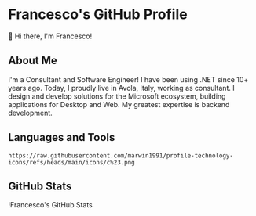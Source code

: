# Francesco's GitHub Profile

👋 Hi there, I'm Francesco!

## About Me
I'm a Consultant and Software Engineer! I have been using .NET since 10+ years ago. Today, I proudly live in Avola, Italy, working as consultant. I design and develop solutions for the Microsoft ecosystem, building applications for Desktop and Web. My greatest expertise is backend development.

## Languages and Tools
	https://raw.githubusercontent.com/marwin1991/profile-technology-icons/refs/heads/main/icons/c%23.png

## GitHub Stats
!Francesco's GitHub Stats

<!--
## Hi there 👋


**francesco-assenza/francesco-assenza** is a ✨ _special_ ✨ repository because its `README.md` (this file) appears on your GitHub profile.

Here are some ideas to get you started:

- 🔭 I’m currently working on ...
- 🌱 I’m currently learning ...
- 👯 I’m looking to collaborate on ...
- 🤔 I’m looking for help with ...
- 💬 Ask me about ...
- 📫 How to reach me: ...
- 😄 Pronouns: ...
- ⚡ Fun fact: ...
-->
